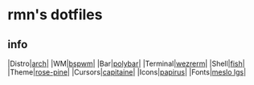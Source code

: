 # rmn's dotfiles

## info

|Distro|[arch](https://archlinux.org)|
|WM|[bspwm]()|
|Bar|[polybar]()|
|Terminal|[wezrerm]()|
|Shell|[fish]()|
|Theme|[rose-pine]()|
|Cursors|[capitaine]()|
|Icons|[papirus]()|
|Fonts|[meslo lgs]()|
